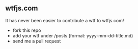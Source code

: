 wtfjs.com
---------

It has never been easier to contribute a wtf to wtfjs.com!

- fork this repo
- add your wtf under /posts (format: yyyy-mm-dd-title.md)
- send me a pull request

